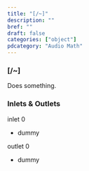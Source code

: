 ```yaml
---
title: "[/~]"
description: ""
bref: ""
draft: false
categories: ["object"]
pdcategory: "Audio Math"
---
```


### [/~]

Does something.

### Inlets & Outlets

inlet 0

 - dummy

outlet 0

 - dummy
 
